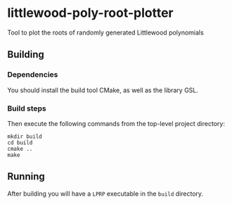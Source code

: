 # littlewood-poly-root-plotter
Tool to plot the roots of randomly generated Littlewood polynomials

## Building
### Dependencies
You should install the build tool CMake, as well as the library GSL.

### Build steps
Then execute the following commands from the top-level project directory:

```
mkdir build
cd build
cmake ..
make
```

## Running
After building you will have a `LPRP` executable in the `build` directory.

